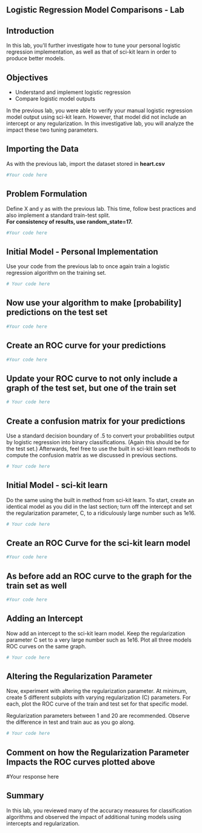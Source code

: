 
## Logistic Regression Model Comparisons - Lab

## Introduction

In this lab, you'll further investigate how to tune your personal logistic regression implementation, as well as that of sci-kit learn in order to produce better models.

## Objectives

* Understand and implement logistic regression
* Compare logistic model outputs

In the previous lab, you were able to verify your manual logistic regression model output using sci-kit learn. However, that model did not include an intercept or any regularization. In this investigative lab, you will analyze the impact these two tuning parameters.

## Importing the Data

As with the previous lab, import the dataset stored in **heart.csv**


```python
#Your code here
```

## Problem Formulation

Define X and y as with the previous lab. This time, follow best practices and also implement a standard train-test split.  
**For consistency of results, use random_state=17.**


```python
#Your code here
```

## Initial Model - Personal Implementation

Use your code from the previous lab to once again train a logistic regression algorithm on the training set.


```python
# Your code here
```

## Now use your algorithm to make [probability] predictions on the test set


```python
#Your code here
```

## Create an ROC curve for your predictions


```python
#Your code here
```

## Update your ROC curve to not only include a graph of the test set, but one of the train set


```python
# Your code here
```

## Create a confusion matrix for your predictions

Use a standard decision boundary of .5 to convert your probabilities output by logistic regression into binary classifications. (Again this should be for the test set.) Afterwards, feel free to use the built in sci-kit learn methods to compute the confusion matrix as we discussed in previous sections.


```python
# Your code here
```

## Initial Model - sci-kit learn

Do the same using the built in method from sci-kit learn. To start, create an identical model as you did in the last section; turn off the intercept and set the regularization parameter, C, to a ridiculously large number such as 1e16. 


```python
# Your code here
```

## Create an ROC Curve for the sci-kit learn model


```python
#Your code here
```

## As before add an ROC curve to the graph for the train set as well


```python
#Your code here
```

## Adding an Intercept

Now add an intercept to the sci-kit learn model. Keep the regularization parameter C set to a very large number such as 1e16. Plot all three models ROC curves on the same graph.


```python
# Your code here
```

## Altering the Regularization Parameter

Now, experiment with altering the regularization parameter. At minimum, create 5 different subplots with varying regularization (C) parameters. For each, plot the ROC curve of the train and test set for that specific model.  

Regularization parameters between 1 and 20 are recommended. Observe the difference in test and train auc as you go along.


```python
# Your code here
```

## Comment on how the Regularization Parameter Impacts the ROC curves plotted above

#Your response here

## Summary

In this lab, you reviewed many of the accuracy measures for classification algorithms and observed the impact of additional tuning models using intercepts and regularization.
